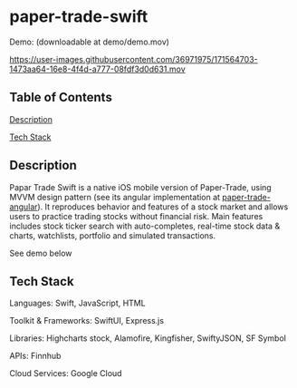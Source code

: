 # paper-trade-swift
Demo: (downloadable at demo/demo.mov)

https://user-images.githubusercontent.com/36971975/171564703-1473aa64-16e8-4f4d-a777-08fdf3d0d631.mov



## Table of Contents  
[Description](#description)  

[Tech Stack](#tech-stack) 

## Description
<a name="description"/>

Papar Trade Swift is a native iOS mobile version of Paper-Trade, using MVVM design pattern (see its angular implementation at [paper-trade-angular](https://github.com/kaiwangx/paper-trade-angular)). It reproduces behavior and features of a stock market and allows users to practice trading stocks without financial risk. Main features includes stock ticker search with auto-completes, real-time stock data & charts, watchlists, portfolio and simulated transactions.

See demo below

## Tech Stack
<a name="tech-stack"/>

Languages: Swift, JavaScript, HTML

Toolkit & Frameworks: SwiftUI, Express.js

Libraries: Highcharts stock, Alamofire, Kingfisher, SwiftyJSON, SF Symbol

APIs: Finnhub

Cloud Services: Google Cloud


